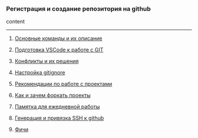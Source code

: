 ### Регистрация и создание репозитория на github

content

<hr>

1. [Основные команды и их описание]("page_1.md")

2. [Подготовка VSCode к работе с GIT]("page_2.md")

3. [Конфликты и их решения]("page_3.md")

4. [Настройка gitignore]("page_4.md")

6. [Рекомендации по работе с проектами]("page_6.md")

7. [Как и зачем форкать проекты]("page_7.md")

8. [Памятка для ежедневной работы]("page_8.md")

9. [Генерация и привязка SSH к github]("page_9.md")

10. [Фичи]("page_10.md")